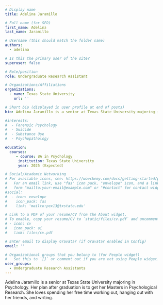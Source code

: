 ```yaml
---
# Display name
title: Adelina Jaramillo

# Full name (for SEO)
first_name: Adelina
last_name: Jaramillo

# Username (this should match the folder name)
authors:
  - adelina

# Is this the primary user of the site?
superuser: false

# Role/position
role: Undergraduate Research Assistant

# Organizations/Affiliations
organizations:
  - name: Texas State University
    url: ''

# Short bio (displayed in user profile at end of posts)
bio: Adelina Jaramillo is a senior at Texas State University majoring in Psychology.

#interests:
#  - Forensic Psychology
#  - Suicide
#  - Substance Use
#  - Psychopathology

education:
  courses:
     - course: BA in Psychology
      institution: Texas State University
      year: 2025 (Expected)

# Social/Academic Networking
# For available icons, see: https://wowchemy.com/docs/getting-started/page-builder/#icons
#   For an email link, use "fas" icon pack, "envelope" icon, and a link in the
#   form "mailto:your-email@example.com" or "#contact" for contact widget.
#social:
#  - icon: envelope
#    icon_pack: fas
#    link: 'mailto:pex13@txstate.edu'

# Link to a PDF of your resume/CV from the About widget.
# To enable, copy your resume/CV to `static/files/cv.pdf` and uncomment the lines below.
# - icon: cv
#   icon_pack: ai
#   link: files/cv.pdf

# Enter email to display Gravatar (if Gravatar enabled in Config)
email: ''

# Organizational groups that you belong to (for People widget)
#   Set this to `[]` or comment out if you are not using People widget.
user_groups:
  - Undergraduate Research Assistants
---
```


Adelina Jaramillo is a senior at Texas State University majoring in Psychology. Her plan after graduation is to get her Masters in Psychological Research. She loves spending her free time working out, hanging out with her friends, and writing.